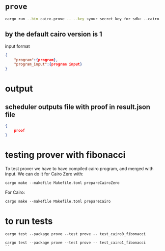 # `prove`

```sh
cargo run --bin cairo-prove -- --key <your secret key for sdk> --cairo-version <1/0> --url <url for prover> your_input.json > output.json
```
## by the default cairo version is 1

input format 
```json
{
    "program":{program},
    "program_input":{program input}
}
```

# output
## scheduler outputs file with proof in result.json file 
```json
{
    proof
}
```
# testing prover with fibonacci 
To test prover we have to have compiled cairo program, and merged with input. 
We can do it for Cairo Zero with: 
```rust
cargo make --makefile Makefile.toml prepareCairoZero
```
For Cairo:
```rust
cargo make --makefile Makefile.toml prepareCairo
```
# to run tests
```
cargo test --package prove --test prove -- test_cairo0_fibonacci
```
```
cargo test --package prove --test prove -- test_cairo1_fibonacci
``